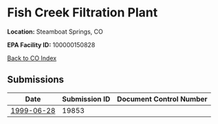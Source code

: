 # Fish Creek Filtration Plant

**Location:** Steamboat Springs, CO

**EPA Facility ID:** 100000150828

[Back to CO Index](../../index.md)

## Submissions

| Date | Submission ID | Document Control Number |
|------|--------------|-------------------------|
| [1999-06-28](submissions/19853.md) | 19853 |  |
